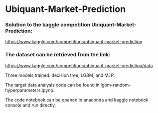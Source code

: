 # Ubiquant-Market-Prediction

### Solution to the kaggle competition Ubiquant-Market-Prediction: 
  https://www.kaggle.com/competitions/ubiquant-market-prediction

### The dataset can be retrieved from the link: 
  https://www.kaggle.com/competitions/ubiquant-market-prediction/data

Three models trained: decision tree, LGBM, and MLP.

The target data analysis code can be found in lgbm-random-hyperparameters.ipynb.

The code notebook can be opened in anaconda and kaggle notebook console and run directly.

